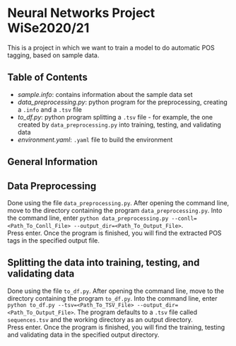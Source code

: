 # Neural Networks Project WiSe2020/21
This is a project in which we want to train a model to do automatic POS tagging, based on sample data.

## Table of Contents
* <i>sample.info</i>: contains information about the sample data set
* <i>data_preprocessing.py</i>: python program for the preprocessing, creating a `.info` and a `.tsv` file 
* <i>to_df.py</i>: python program splitting a `.tsv` file - for example, the one created by `data_preprocessing.py` into training, testing, and validating data
* <i>environment.yaml</i>: `.yaml` file to build the environment

## General Information

## Data Preprocessing
Done using the file `data_preprocessing.py`. After opening the command line, move to the directory containing the program `data_preprocessing.py`. Into the command line, enter
`python data_preprocessing.py --conll=<Path_To_Conll_File> --output_dir=<Path_To_Output_File>`. <br>
Press enter. Once the program is finished, you will find the extracted POS tags in the specified output file.

## Splitting the data into training, testing, and validating data
Done using the file `to_df.py`. After opening the command line, move to the directory containing the program `to_df.py`. Into the command line, enter `python to_df.py --tsv=<Path_To_TSV_File> --output_dir=<Path_To_Output_File>`. The program defaults to a `.tsv` file called `sequences.tsv` and the working directory as an output directory. <br>
Press enter. Once the program is finished, you will find the training, testing and validating data in the specified output directory.
